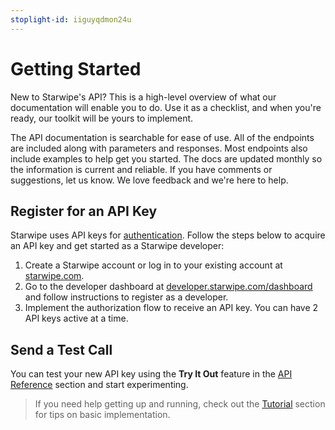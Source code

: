 ```yaml
---
stoplight-id: iiguyqdmon24u
---
```


# Getting Started

New to Starwipe's API? This is a high-level overview of what our documentation will enable you to do. Use it as a checklist, and when you're ready, our toolkit will be yours to implement.

The API documentation is searchable for ease of use. All of the endpoints are included along with parameters and responses. Most endpoints also include examples to help get you started. The docs are updated monthly so the information is current and reliable. If you have comments or suggestions, let us know. We love feedback and we're here to help. 

## Register for an API Key
Starwipe uses API keys for [authentication](Authentication.md). Follow the steps below to acquire an API key and get started as a Starwipe developer:
1. Create a Starwipe account or log in to your existing account at [starwipe.com](https://starwipe.com).
2. Go to the developer dashboard at [developer.starwipe.com/dashboard](https://developer.starwipecom/dashboard) and follow instructions to register as a developer.
3. Implement the authorization flow to receive an API key. You can have 2 API keys active at a time.

## Send a Test Call
You can test your new API key using the **Try It Out** feature in the [API Reference](../reference/photohostingAPI.yaml) section and start experimenting.

<!-- theme: info -->
> If you need help getting up and running, check out the [Tutorial](Tutorials.md) section for tips on basic implementation.

 
